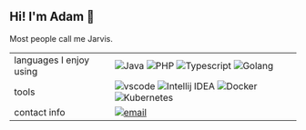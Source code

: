 <h2>Hi! I'm Adam 👋</h2>
<p>Most people call me Jarvis. </p>
<table>
<tr>
<td>
languages I enjoy using
</td>
<td>
<img alt="Java" src="https://img.shields.io/badge/-Java-696969?style=flat-square&logo=Java&logoColor=FFA500">
<img alt="PHP" src="https://img.shields.io/badge/-PHP-696969?style=flat-square&logo=PHP&logoColor=8892BF">
<img alt="Typescript" src="https://img.shields.io/badge/-Typescript-696969?style=flat-square&logo=Typescript&logoColor=3178c6">
<img alt="Golang" src="https://img.shields.io/badge/-Golang-696969?style=flat-square&logo=Go&logoColor=7fd5ea">
</td>
<tr>
<tr>
<td>
tools
</td>
<td>
<img alt="vscode" src="https://img.shields.io/badge/-VSCode-696969?style=flat-square&logo=visual-studio-code&logoColor=0078d7">
<img alt="Intellij IDEA" src="https://img.shields.io/badge/-IDEA-696969?style=flat-square&logo=intellij-idea&logoColor=fff">
<img alt="Docker" src="https://img.shields.io/badge/-Docker-696969?style=flat-square&logo=docker&logoColor=0091e2">
<img alt="Kubernetes" src="https://img.shields.io/badge/-Kubernetes-696969?style=flat-square&logo=kubernetes&logoColor=3371e3">
</td>
</tr>
<tr>
<td>contact info</td>
<td>
<a href="mailto:adam@jarvis.gg">
<img alt="email" src="https://img.shields.io/badge/Email-adam[at]jarvis[dot]gg-696969?style=flat-square&logo=microsoft-outlook&logoColor=0078d7">
</a>
</td>
</tr>
</table>
